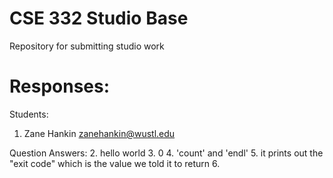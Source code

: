 # CSE 332 Studio Base
Repository for submitting studio work

# Responses:
Students:
1. Zane Hankin <zanehankin@wustl.edu>

Question Answers:
2. hello world
3. 0
4. 'count' and 'endl'
5. it prints out the "exit code" which is the value we told it to return
6. 


